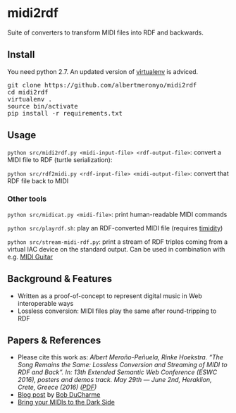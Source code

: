 # midi2rdf

Suite of converters to transform MIDI files into RDF and backwards.

## Install

You need python 2.7. An updated version of [virtualenv](https://virtualenv.pypa.io/en/stable/) is adviced.

<pre>
git clone https://github.com/albertmeronyo/midi2rdf
cd midi2rdf
virtualenv .
source bin/activate
pip install -r requirements.txt
</pre>

## Usage

`python src/midi2rdf.py <midi-input-file> <rdf-output-file>`: convert a MIDI file to RDF (turtle serialization):

`python src/rdf2midi.py <rdf-input-file> <midi-output-file>`: convert that RDF file back to MIDI

### Other tools

`python src/midicat.py <midi-file>`: print human-readable MIDI commands

`python src/playrdf.sh`: play an RDF-converted MIDI file (requires [timidity](http://timidity.sourceforge.net/))

`python src/stream-midi-rdf.py`: print a stream of RDF triples coming from a virtual IAC device on the standard output. Can be used in combination with e.g. [MIDI Guitar](http://www.jamorigin.com/products/midi-guitar/)

## Background & Features

- Written as a proof-of-concept to represent digital music in Web interoperable ways
- Lossless conversion: MIDI files play the same after round-tripping to RDF

## Papers & References

- Please cite this work as: *Albert Meroño-Peñuela, Rinke Hoekstra. “The Song Remains the Same: Lossless Conversion and Streaming of MIDI to RDF and Back”. In: 13th Extended Semantic Web Conference (ESWC 2016), posters and demos track. May 29th — June 2nd, Heraklion, Crete, Greece (2016) ([PDF](https://www.albertmeronyo.org/wp-content/uploads/2016/04/ESWC2016_PD_paper_57.pdf))*
- [Blog post](http://www.snee.com/bobdc.blog/2016/08/converting-between-midi-and-rd.html) by [Bob DuCharme](http://www.snee.com/bob/)
- [Bring your MIDIs to the Dark Side](https://twitter.com/MikeLauruhn/status/738282161225236480)
